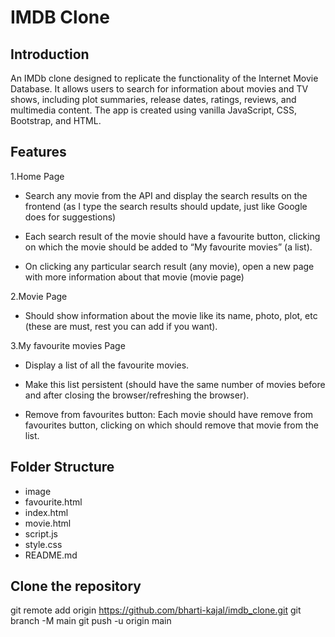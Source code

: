 # IMDB Clone 

## Introduction
An IMDb clone designed to replicate the functionality of the Internet Movie Database. It allows users to search for information about movies and TV shows, including plot summaries, release dates, ratings, reviews, and multimedia content. The app is created using vanilla JavaScript, CSS, Bootstrap, and HTML.

## Features 
1.Home Page
- Search any movie from the API and display the search results on the frontend (as I type the search results should update, just like Google does for suggestions)

- Each search result of the movie should have a favourite button, clicking on which the movie should be added to “My favourite movies” (a list).

- On clicking any particular search result (any movie), open a new page with more information about that movie (movie page)

2.Movie Page
- Should show information about the movie like its name, photo, plot, etc (these are must, rest you can add if you want).

3.My favourite movies Page
- Display a list of all the favourite movies.

- Make this list persistent (should have the same number of movies before and after closing the browser/refreshing the browser).

- Remove from favourites button: Each movie should have remove from favourites button, clicking on which should remove that movie from the list.


## Folder Structure
  - image
  - favourite.html
  - index.html
  - movie.html
  - script.js
  - style.css
  - README.md

## Clone the repository
git remote add origin https://github.com/bharti-kajal/imdb_clone.git
git branch -M main
git push -u origin main